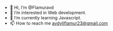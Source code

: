 - 👋 Hi, I’m @Flamuravd
- 👀 I’m interested in Web development.
- 🌱 I’m currently learning Javascript.
- 📫 How to reach me avdyliflamur23@gmail.com

<!---
Flamuravd/Flamuravd is a ✨ special ✨ repository because its `README.md` (this file) appears on your GitHub profile.
You can click the Preview link to take a look at your changes.
--->
